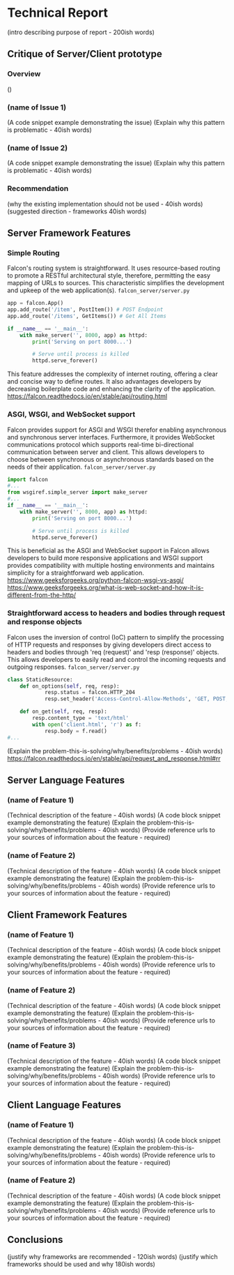 Technical Report
================

(intro describing purpose of report - 200ish words)


Critique of Server/Client prototype
---------------------

### Overview
()

### (name of Issue 1)

(A code snippet example demonstrating the issue)
(Explain why this pattern is problematic - 40ish words)

### (name of Issue 2)

(A code snippet example demonstrating the issue)
(Explain why this pattern is problematic - 40ish words)

### Recommendation
(why the existing implementation should not be used - 40ish words)
(suggested direction - frameworks 40ish words)


Server Framework Features
-------------------------

### Simple Routing

Falcon's routing system is straightforward. It uses resource-based routing to promote a RESTful architectural style, therefore, permitting the easy mapping of URLs to sources. This characteristic simplifies the development and upkeep of the web application(s).
`falcon_server/server.py`
```python
app = falcon.App()
app.add_route('/item', PostItem()) # POST Endpoint
app.add_route('/items', GetItems()) # Get All Items

if __name__ == '__main__':
    with make_server('', 8000, app) as httpd:
        print('Serving on port 8000...')

        # Serve until process is killed
        httpd.serve_forever()
```
This feature addresses the complexity of internet routing, offering a clear and concise way to define routes. It also advantages developers by decreasing boilerplate code and enhancing the clarity of the application.
https://falcon.readthedocs.io/en/stable/api/routing.html


### ASGI, WSGI, and WebSocket support

Falcon provides support for ASGI and WSGI therefor enabling asynchronous and synchronous server interfaces. Furthermore, it provides WebSocket communications protocol which supports real-time bi-directional communication between server and client. This allows developers to choose between synchronous or asynchronous standards based on the needs of their application.
`falcon_server/server.py`
```python
import falcon
#...
from wsgiref.simple_server import make_server
#...
if __name__ == '__main__':
    with make_server('', 8000, app) as httpd:
        print('Serving on port 8000...')

        # Serve until process is killed
        httpd.serve_forever()
```
This is beneficial as the ASGI and WebSocket support in Falcon allows developers to build more responsive applications and WSGI support provides compatibility with multiple hosting environments and maintains simplicity for a straightforward web application.
https://www.geeksforgeeks.org/python-falcon-wsgi-vs-asgi/
https://www.geeksforgeeks.org/what-is-web-socket-and-how-it-is-different-from-the-http/





### Straightforward access to headers and bodies through request and response objects

Falcon uses the inversion of control (IoC) pattern to simplify the processing of HTTP requests and responses by giving developers direct access to headers and bodies through 'req (request)' and 'resp (response)' objects. This allows developers to easily read and control the incoming requests and outgoing responses.
`falcon_server/server.py`
```python
class StaticResource:
    def on_options(self, req, resp):
            resp.status = falcon.HTTP_204
            resp.set_header('Access-Control-Allow-Methods', 'GET, POST, OPTIONS')

    def on_get(self, req, resp):
        resp.content_type = 'text/html'
        with open('client.html', 'r') as f:
            resp.body = f.read()
#...
```
(Explain the problem-this-is-solving/why/benefits/problems - 40ish words)
https://falcon.readthedocs.io/en/stable/api/request_and_response.html#rr


Server Language Features
-----------------------

### (name of Feature 1)

(Technical description of the feature - 40ish words)
(A code block snippet example demonstrating the feature)
(Explain the problem-this-is-solving/why/benefits/problems - 40ish words)
(Provide reference urls to your sources of information about the feature - required)


### (name of Feature 2)

(Technical description of the feature - 40ish words)
(A code block snippet example demonstrating the feature)
(Explain the problem-this-is-solving/why/benefits/problems - 40ish words)
(Provide reference urls to your sources of information about the feature - required)



Client Framework Features
-------------------------

### (name of Feature 1)

(Technical description of the feature - 40ish words)
(A code block snippet example demonstrating the feature)
(Explain the problem-this-is-solving/why/benefits/problems - 40ish words)
(Provide reference urls to your sources of information about the feature - required)


### (name of Feature 2)

(Technical description of the feature - 40ish words)
(A code block snippet example demonstrating the feature)
(Explain the problem-this-is-solving/why/benefits/problems - 40ish words)
(Provide reference urls to your sources of information about the feature - required)


### (name of Feature 3)

(Technical description of the feature - 40ish words)
(A code block snippet example demonstrating the feature)
(Explain the problem-this-is-solving/why/benefits/problems - 40ish words)
(Provide reference urls to your sources of information about the feature - required)


Client Language Features
------------------------

### (name of Feature 1)

(Technical description of the feature - 40ish words)
(A code block snippet example demonstrating the feature)
(Explain the problem-this-is-solving/why/benefits/problems - 40ish words)
(Provide reference urls to your sources of information about the feature - required)

### (name of Feature 2)

(Technical description of the feature - 40ish words)
(A code block snippet example demonstrating the feature)
(Explain the problem-this-is-solving/why/benefits/problems - 40ish words)
(Provide reference urls to your sources of information about the feature - required)



Conclusions
-----------

(justify why frameworks are recommended - 120ish words)
(justify which frameworks should be used and why 180ish words)

